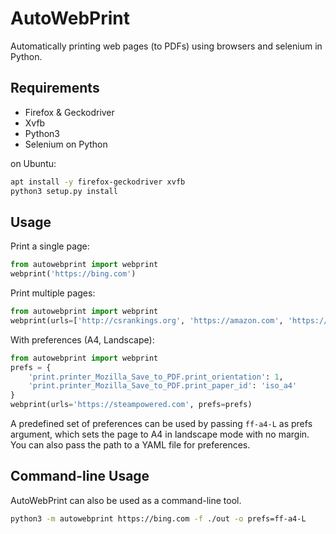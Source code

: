 # AutoWebPrint

Automatically printing web pages (to PDFs) using browsers and selenium in Python.

## Requirements

- Firefox & Geckodriver
- Xvfb
- Python3
- Selenium on Python

on Ubuntu:

```bash
apt install -y firefox-geckodriver xvfb
python3 setup.py install
```

## Usage

Print a single page:

```python
from autowebprint import webprint
webprint('https://bing.com')
```

Print multiple pages:

```python
from autowebprint import webprint
webprint(urls=['http://csrankings.org', 'https://amazon.com', 'https://stackoverflow.com'], output_dir='./out')
```

With preferences (A4, Landscape):

```python
from autowebprint import webprint
prefs = {
    'print.printer_Mozilla_Save_to_PDF.print_orientation': 1,
    'print.printer_Mozilla_Save_to_PDF.print_paper_id': 'iso_a4'
}
webprint(urls='https://steampowered.com', prefs=prefs)
```

A predefined set of preferences can be used by passing ``ff-a4-L`` as prefs argument, which sets the page to A4 in landscape mode with no margin. You can also pass the path to a YAML file for preferences.

## Command-line Usage

AutoWebPrint can also be used as a command-line tool.

```bash
python3 -m autowebprint https://bing.com -f ./out -o prefs=ff-a4-L
```
